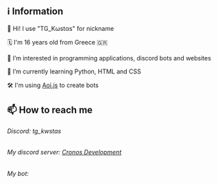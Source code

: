 ## ℹ️ Information

👋 Hi! I use "TG_Kωstαs" for nickname

🗓️ I'm 16 years old from Greece 🇬🇷

👀 I’m interested in programming applications, discord bots and websites

🌱 I’m currently learning Python, HTML and CSS

🛠️ I'm using [Aoi.js](https://aoi.js.org/) to create bots

## 📫 How to reach me

###### Discord: tg_kwstas
###### My discord server: [Cronos Development](https://dsc.gg/cronosdevs)
###### My bot: 

<!---
AstroGamer15/AstroGamer15 is a ✨ special ✨ repository because its `README.md` (this file) appears on your GitHub profile.
You can click the Preview link to take a look at your changes.
--->
